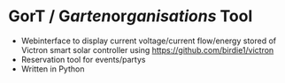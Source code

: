 # GorT / **G***arten***or***ganisations* **T**ool

* Webinterface to display current voltage/current flow/energy stored of Victron smart solar controller using <https://github.com/birdie1/victron>
* Reservation tool for events/partys
* Written in Python
